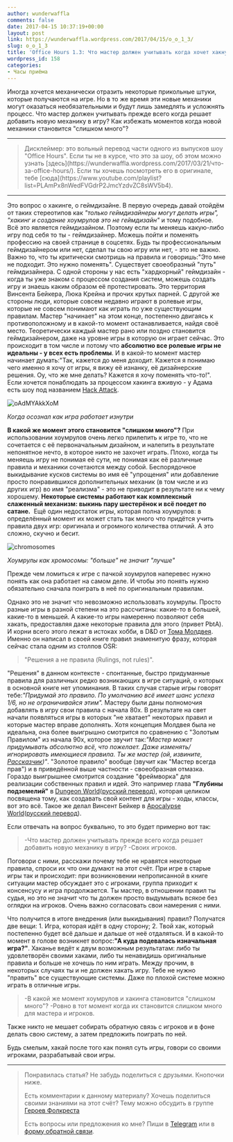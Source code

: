```yaml
---
author: wunderwaffla
comments: false
date: 2017-04-15 10:37:19+00:00
layout: post
link: https://wunderwaffla.wordpress.com/2017/04/15/o_o_1_3/
slug: o_o_1_3
title: 'Office Hours 1.3: Что мастер должен учитывать когда хочет хакнуть игру?'
wordpress_id: 158
categories:
- Часы приёма
---
```


Иногда хочется механически отразить некоторые прикольные штуки, которые получаются на игре. Но в то же время эти новые механики могут оказаться необязательными и будут лишь замедлять и усложнять процесс. Что мастер должен учитывать прежде всего когда решает добавить новую механику в игру? Как избежать моментов когда новой механики становится "слишком много"?

<!-- more -->



* * *





<blockquote>Дисклеймер: это вольный перевод части одного из выпусков шоу "Office Hours". Если ты не в курсе, что это за шоу, об этом можно узнать [здесь](https://wunderwaffla.wordpress.com/2017/03/21/что-за-office-hours/). Если ты хочешь посмотреть его в оригинале, тебе [сюда](https://www.youtube.com/playlist?list=PLAmPx8nWedFVGdrP2JmcYzdvZC8sWV5b4).</blockquote>





* * *



Это вопрос о хакинге, о геймдизайне. В первую очередь давай отойдём от таких стереотипов как _"только геймдизайнеры могут делать игры", "хакинг и создание хоумрулов это не геймдизайн"_ и тому подобное. Всё это является геймдизайном. Поэтому если ты меняешь какую-либо игру под себя то ты - геймдизайнер. Можешь пойти и поменять профессию на своей странице в соцсетях. Будь ты профессиональным геймдизайнером или нет, сделал ты свою игру или нет, - это не важно. Важно то, что ты критически смотришь на правила и говоришь:"Это мне не подходит. Это нужно поменять".
Существует своеобразный "путь" геймдизайнера. С одной стороны у нас есть "хардкорный" геймдизайн - когда ты уже знаком с процессом создания систем, можешь создать игру и знаешь каким образом её протестировать. Это территория Винсента Бейкера, Люка Крейна и прочих крутых парней. С другой же стороны люди, которые совсем недавно играют в ролевые игры, которые не совсем понимают как играть по уже существующим правилам. Мастер "начинает" на этом конце, постепенно двигаясь к противоположному и в какой-то момент останавливается, найдя своё место. Теоретически каждый мастер рано или поздно становится геймдизайнером, даже на уровне игры в которую он играет сейчас. Это происходит в том числе и потому что **абсолютно все ролевые игры не идеальны - у всех есть проблемы**. И в какой-то момент мастер начинает думать:"Так, кажется до меня доходит. Кажется я понимаю чего именно я хочу от игры, я вижу её изнанку, её дизайнерские решения. Оу, что же мне делать? Кажется я хочу поменять что-то!". Если хочется понаблюдать за процессом хакинга вживую - у Адама есть шоу под названием [Hack Attack](https://www.youtube.com/playlist?list=PLAmPx8nWedFXj-RMyHdOfK_-bDPqf1WWL).

![oAdMYAkkXoM](https://wunderwaffla.files.wordpress.com/2017/04/oadmyakkxom.jpg)

_Когда осознал как игра работает изнутри_

**В какой же момент этого становится "слишком много"?** При использовании хоумрулов очень легко прилепить к игре то, что не сочетается с её первоначальным дизайном, и налепить в результате непонятное нечто, в которое никто не захочет играть. Плохо, когда ты меняешь игру не понимая её сути, не понимая как её различные правила и механики сочетаются между собой. Беспорядочное выкидывание кусков системы во имя её "упрощения" или добавление просто понравившихся дополнительных механик (в том числе и из других игр) во имя "реализма" - это не приводит в результате ни к чему хорошему. **Некоторые системы работают как комплексный слаженный механизм: выкинь пару шестерёнок и всё поедет по сатане.**  Ещё один недостаток игры, которая полна хоумрулов: в определённый момент их может стать так много что придётся учить правила двух игр: оригинала и огромного количества отличий. А это сложно, скучно и бесит.

![chromosomes](https://wunderwaffla.files.wordpress.com/2017/04/chromosomes-e1492070985808.jpg)

_Хоумрулы как хромосомы: "больше" не значит "лучше"_

Прежде чем ломиться к игре с пачкой хоумрулов наперевес нужно понять как она работает на самом деле. И чтобы это понять нужно обязательно сначала поиграть в неё по оригинальным правилам.

Однако это не значит что невозможно использовать хоумрулы. Просто разные игры в разной степени на это рассчитаны: какие-то в большей, какие-то в меньшей. А какие-то игры намеренно позволяют себя хакать, предоставляя даже некоторые правила для этого (привет PbtA). И корни всего этого лежат в истоках хобби, в D&D от [Тома Молдвея](https://en.wikipedia.org/wiki/Tom_Moldvay). Именно он написал в своей книге правил знаменитую фразу, которая сейчас стала одним из столпов OSR:



<blockquote>
  "Решения а не правила (Rulings, not rules)".
</blockquote>



"Решения" в данном контексте - спонтанные, быстро придуманные правила для различных редко возникающих в игре ситуаций, о которых в основной книге нет упоминания. В таких случая старые игры говорят тебе:_"Придумай это правило. По умолчанию всё имеет шанс успеха 1/6, но не ограничивайся этим"._ Мастеру были даны полномочия добавлять в игру свои правила с начала 80х. В результате на свет начали появляться игры в которых "не хватает" некоторых правил и которые мастер вправе дополнять.
Хотя концепция Молдвея была не идеальна, она более выигрышно смотрится по сравнению с "Золотым Правилом" из начала 90х, которое звучит так:_"Мастер может придумывать абсолютно всё, что пожелает. Даже изменять/игнорировать имеющиеся правила. Ты же мастер (ой, извините, [Рассказчик](http://www.white-wolf.com/))"_. "Золотое правило" вообще (звучит как "Мастер всегда прав") и в приведённой выше частности - своеобразная отмазка. Гораздо выигрышнее смотрится создание "фреймворка" для реализации собственных правил и идей. Это например глава **"Глубины подземелий"** в [Dungeon World](http://www.dungeon-world.com/)([русский перевод](http://indigogames.ru/shop/dw-pdf/)), которая целиком посвящена тому, как создавать свой контент для игры - ходы, классы, вот это всё. Такое же делал Винсент Бейкер в [Apocalypse World](http://apocalypse-world.com/)([русский перевод](http://www.safgang.ru/project.php?ID=AW)).

Если отвечать на вопрос буквально, то это будет примерно вот так:



<blockquote>
  -Что мастер должен учитывать прежде всего когда решает добавить новую механику в игру?
  -Своих игроков.
</blockquote>



Поговори с ними, расскажи почему тебе не нравятся некоторые правила, спроси их что они думают на этот счёт. При игре в старые игры так и происходит: при возникновении непрописанной в книге ситуации мастер обсуждает это с игроками, группа приходит к консенсусу и игра продолжается. Ты мастер, в отношении правил ты судья, но это не значит что ты должен просто выдумывать всякое без оглядки на игроков. Очень важно согласовать свои намерения с ними.

Что получится в итоге внедрения (или выкидывания) правил? Получатся две вещи: 1. Игра, которая идёт в одну сторону; 2. Твой хак, который постепенно будет всё дальше и дальше от неё отдаляться. И в какой-то момент в голове возникнет вопрос:**"А куда подевалась изначальная игра?"**. Хаканье ведёт к двум возможным результатам: либо ты удовлетворён своими хаками, либо ты ненавидишь оригинальные правила и больше не хочешь по ним играть.
Между прочим, в некоторых случаях ты и не должен хакать игру. Тебе не нужно "править" все существующие системы. Даже по плохой системе можно играть в отличные игры.



<blockquote>
  -В какой же момент хоумрулов и хакинга становится "слишком много"?
  -Ровно в тот момент когда их становится слишком много для мастера и игроков.
</blockquote>



Также никто не мешает собирать обратную связь с игроков и в фоне делать свою систему, а затем предложить поиграть по ней.

Будь смелым, хакай после того как понял суть игры, говори со своими игроками, разрабатывай свои игры.



* * *





<blockquote>Понравилась статья? Не забудь поделиться с друзьями. Кнопочки ниже.

Есть комментарии к данному материалу? Хочешь поделиться своими знаниями на этот счёт? Тему можно обсудить в группе [Героев Фолкреста](https://vk.com/heroesoffallcrest)

Есть вопросы или предложения ко мне? Пиши в [Telegram](https://t.me/wunderwaffla) или в [форму обратной связи](https://wunderwaffla.wordpress.com/contact/).</blockquote>
